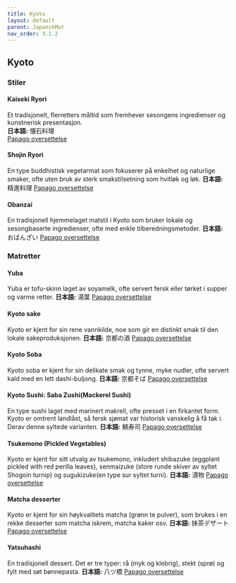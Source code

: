 ```yaml
---
title: Kyoto
layout: default
parent: JapanskMat
nav_order: 3.1.2
---
```


## Kyoto

### Stiler 

#### Kaiseki Ryori  
Et tradisjonelt, flerretters måltid som fremhever sesongens ingredienser og kunstnerisk presentasjon.  
**日本語:** 懐石料理  
[Papago oversettelse](https://papago.naver.com/?sk=ja&tk=en&st=懐石料理)

#### Shojin Ryori
En type buddhistisk vegetarmat som fokuserer på enkelhet og naturlige smaker, ofte uten bruk av sterk smakstilsetning som hvitløk og løk.
**日本語:** 精進料理
[Papago oversettelse](https://papago.naver.com/?sk=ja&tk=en&st=精進料理)

#### Obanzai
En tradisjonell hjemmelaget matstil i Kyoto som bruker lokale og sesongbaserte ingredienser, ofte med enkle tilberedningsmetoder.
**日本語:** おばんざい
[Papago oversettelse](https://papago.naver.com/?sk=ja&tk=en&st=おばんざい)

### Matretter

#### Yuba 
Yuba er tofu-skinn laget av soyamelk, ofte servert fersk eller tørket i supper og varme retter.
**日本語:** 湯葉
[Papago oversettelse](https://papago.naver.com/?sk=ja&tk=en&st=湯葉)

#### Kyoto sake
Kyoto er kjent for sin rene vannkilde, noe som gir en distinkt smak til den lokale sakeproduksjonen.
**日本語:** 京都の酒
[Papago oversettelse](https://papago.naver.com/?sk=ja&tk=en&st=京都の酒)

#### Kyoto Soba
Kyoto soba er kjent for sin delikate smak og tynne, myke nudler, ofte servert kald med en lett dashi-buljong.
**日本語:** 京都そば
[Papago oversettelse](https://papago.naver.com/?sk=ja&tk=en&st=京都そば)    

#### Kyoto Sushi: Saba Zushi(Mackerel Sushi)
En type sushi laget med marinert makrell, ofte presset i en firkantet form. Kyoto er omtrent landlåst, så fersk sjømat var historisk vanskelig å få tak i. Derav denne syltede varianten.
**日本語:** 鯖寿司
[Papago oversettelse](https://papago.naver.com/?sk=ja&tk=en&st=鯖寿司)

#### Tsukemono (Pickled Vegetables)
Kyoto er kjent for sitt utvalg av tsukemono, inkludert shibazuke (eggplant pickled with red perilla leaves), senmaizuke (store runde skiver av syltet Shogoin turnip) og sugukizuke(en type sur syltet turni).
**日本語:** 漬物
[Papago oversettelse](https://papago.naver.com/?sk=ja&tk=en&st=漬物)

#### Matcha desserter
Kyoto er kjent for sin høykvalitets matcha (grønn te pulver), som brukes i en rekke desserter som matcha iskrem, matcha kaker osv.
**日本語:** 抹茶デザート
[Papago oversettelse](https://papago.naver.com/?sk=ja&tk=en&st=抹茶デザート)

#### Yatsuhashi
En tradisjonell dessert. Det er tre typer: rå (myk og klebrig), stekt (sprø) og fylt med søt bønnepasta. 
**日本語:** 八ツ橋
[Papago oversettelse](https://papago.naver.com/?sk=ja&tk=en&st=八ツ橋)

